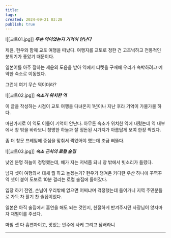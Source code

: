 ```yaml
---
title: 
tags: 
created: 2024-09-21 03:28
publish: true
---
```

![[교토01.jpg]]
**_무슨 역이었는지 기억이 안난다_**

제윤, 현우와 함께 교토 여행을 떠났다. 여행지를 교토로 정한 건 고즈넉하고 전통적인 분위기가 좋았기 때문이다.

일본어를 아주 잘하는 제윤의 도움을 받아 역에서 티켓을 구매해 우리가 숙박하려고 예약한 숙소로 이동했다.

그런데 여기 무슨 역이더라?

![[교토02.jpg]]
**_숙소가 위치한 역_**

이 글을 작성하는 시점이 교토 여행을 다녀온지 1년이나 지난 후라 기억이 가물가물 하다.

마찬가지로 이 역도 이름이 기억이 안난다. 아무튼 숙소가 위치한 역에 내렸는데 역 내부에서 창 밖을 바라보니 청명한 하늘과 잘 정돈된 시가지가 아름답게 보여 한장 찍었다.

좀 더 창문 프레임에 중심을 맞춰서 찍었어야 했는데 조금 삐뚤다.

![[교토03.jpg]]
**_숙소 근처의 로컬 술집_**

낮엔 분명 하늘이 청명했는데, 해가 지는 저녁쯤 되니 창 밖에서 빗소리가 들렸다.

남자 셋이 여행와서 대체 뭘 하고 놀겠는가? 현우가 챙겨온 커다란 우산 하나에 꾸역꾸역 셋이 붙어 도보로 10분 걸리는 로컬 술집에 들어갔다.

입장 하기 전엔, 손님이 우리밖에 없으면 어쩌냐며 걱정했는데 들어가니 지역 주민분들로 가득 차 활기 찬 술집이었다.

일본은 아직 술집에서 흡연을 해도 되는 것인지, 친절하게 반겨주시던 사장님이 앉자마자 재떨이를 주셨다.

마침 셋 다 흡연자이고, 맛있는 안주에 사케 그리고 담배라니

---
